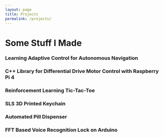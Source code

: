 ```yaml
---
layout: page
title: Projects
permalink: /projects/
---
```


# Some Stuff I Made

### Learning Adaptive Control for Autonomous Navigation

### C++ Library for Differential Drive Motor Control with Raspberry Pi 4

### Reinforcement Learning Tic-Tac-Toe

### SLS 3D Printed Keychain

### Automated Pill Dispenser

### FFT Based Voice Recognition Lock on Arduino


